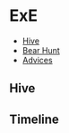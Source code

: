 # ExE

- [Hive](hive/README.md)
- [Bear Hunt](bear_hunt/README.md)
- [Advices](advices/README.md)

## Hive

<!-- [[[cog
# Display the latest hive map
import re
from pathlib import Path
pattern = re.compile(r"(\d{4}-\d{2}-\d{2})_hive\.png")
imgs_dir = Path("hive", "images")
hive_map_fpath = sorted(
  [fpath for fpath in imgs_dir.iterdir() if pattern.match(fpath.name)]
)[-1]
print(f"![hive map]({hive_map_fpath})")
]]] -->

<!-- [[[end]]] -->

## Timeline

<!-- [[[cog
from timeline import make_timeline
timeline = make_timeline()
for line in timeline:
    print(line)
]]] -->

<!-- [[[end]]] -->
